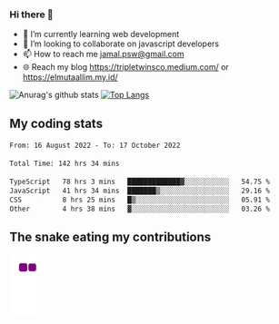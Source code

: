 ### Hi there 👋

<!--
**padepokanpenguin/padepokanpenguin** is a ✨ _special_ ✨ repository because its `README.md` (this file) appears on your GitHub profile.
-->

- 🌱 I’m currently learning  web development
- 👯 I’m looking to collaborate on javascript developers
- 📫 How to reach me jamal.psw@gmail.com
- 🌐 Reach my blog https://tripletwinsco.medium.com/ or https://elmutaallim.my.id/

![Anurag's github stats](https://github-readme-stats.vercel.app/api?username=padepokanpenguin&count_private=true&disable_animations=false&show_icons=true&theme=default)
[![Top Langs](https://github-readme-stats.vercel.app/api/top-langs/?username=padepokanpenguin&theme=default&layout=compact)](https://github.com/padepokanpenguin)

## My coding stats

<!--START_SECTION:waka-->

```text
From: 16 August 2022 - To: 17 October 2022

Total Time: 142 hrs 34 mins

TypeScript   78 hrs 3 mins   █████████████▓░░░░░░░░░░░   54.75 %
JavaScript   41 hrs 34 mins  ███████▒░░░░░░░░░░░░░░░░░   29.16 %
CSS          8 hrs 25 mins   █▒░░░░░░░░░░░░░░░░░░░░░░░   05.91 %
Other        4 hrs 38 mins   ▓░░░░░░░░░░░░░░░░░░░░░░░░   03.26 %
```

<!--END_SECTION:waka-->


## The snake eating my contributions
![snake gif](https://github.com/padepokanpenguin/padepokanpenguin/blob/output/github-contribution-grid-snake.gif)

